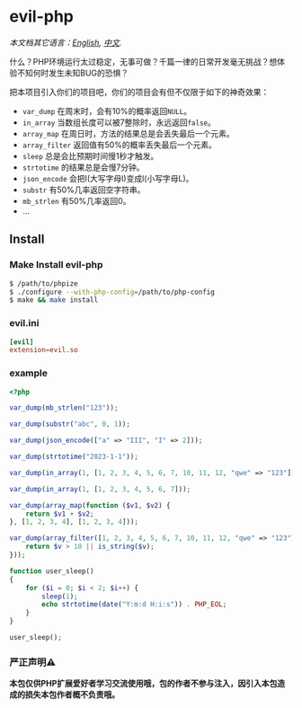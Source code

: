 # evil-php

*本文档其它语言：[English](README.md), [中文](README.cn.md).*


什么？PHP环境运行太过稳定，无事可做？千篇一律的日常开发毫无挑战？想体验不知何时发生未知BUG的恐惧？

把本项目引入你们的项目吧，你们的项目会有但不仅限于如下的神奇效果：

* `var_dump` 在周末时，会有10%的概率返回`NULL`。
* `in_array` 当数组长度可以被7整除时，永远返回`false`。
* `array_map` 在周日时，方法的结果总是会丢失最后一个元素。
* `array_filter` 返回值有50%的概率丢失最后一个元素。
* `sleep` 总是会比预期时间慢1秒才触发。
* `strtotime` 的结果总是会慢7分钟。
* `json_encode` 会把I(大写字母I)变成l(小写字母L)。
* `substr` 有50%几率返回空字符串。
* `mb_strlen` 有50%几率返回0。
* ...

## Install
### Make Install evil-php
```sh
$ /path/to/phpize
$ ./configure --with-php-config=/path/to/php-config
$ make && make install
```
### evil.ini
```conf
[evil]
extension=evil.so
```
### example
```php
<?php

var_dump(mb_strlen("123"));

var_dump(substr("abc", 0, 1));

var_dump(json_encode(["a" => "III", "I" => 2]));

var_dump(strtotime("2023-1-1"));

var_dump(in_array(1, [1, 2, 3, 4, 5, 6, 7, 10, 11, 12, "qwe" => "123"]));

var_dump(in_array(1, [1, 2, 3, 4, 5, 6, 7]));

var_dump(array_map(function ($v1, $v2) {
    return $v1 + $v2;
}, [1, 2, 3, 4], [1, 2, 3, 4]));

var_dump(array_filter([1, 2, 3, 4, 5, 6, 7, 10, 11, 12, "qwe" => "123"], function ($v) {
    return $v > 10 || is_string($v);
}));

function user_sleep()
{
    for ($i = 0; $i < 2; $i++) {
        sleep(1);
        echo strtotime(date("Y:m:d H:i:s")) . PHP_EOL;
    }
}

user_sleep();
```
### 严正声明⚠️

**本包仅供PHP扩展爱好者学习交流使用哦，包的作者不参与注入，因引入本包造成的损失本包作者概不负责哦。**
